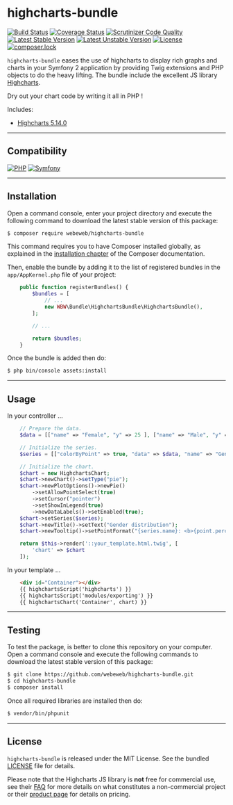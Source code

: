 highcharts-bundle
=================

[![Build Status](https://img.shields.io/travis/webeweb/highcharts-bundle/master.svg?style=flat-square)](https://travis-ci.org/webeweb/highcharts-bundle)
[![Coverage Status](https://img.shields.io/coveralls/webeweb/highcharts-bundle/master.svg?style=flat-square)](https://coveralls.io/github/webeweb/highcharts-bundle?branch=master)
[![Scrutinizer Code Quality](https://img.shields.io/scrutinizer/quality/g/webeweb/highcharts-bundle/master.svg?style=flat-square)](https://scrutinizer-ci.com/g/webeweb/highcharts-bundle/?branch=master)
[![Latest Stable Version](https://img.shields.io/packagist/v/webeweb/highcharts-bundle.svg?style=flat-square)](https://packagist.org/packages/webeweb/highcharts-bundle)
[![Latest Unstable Version](https://img.shields.io/packagist/vpre/webeweb/highcharts-bundle.svg?style=flat-square)](https://packagist.org/packages/webeweb/highcharts-bundle)
[![License](https://img.shields.io/packagist/l/webeweb/highcharts-bundle.svg?style=flat-square)](https://packagist.org/packages/webeweb/highcharts-bundle)
[![composer.lock](https://img.shields.io/badge/.lock-uncommited-important.svg?style=flat-square)](https://packagist.org/packages/webeweb/highcharts-bundle)

`highcharts-bundle` eases the use of highcharts to display rich graphs and
charts in your Symfony 2 application by providing Twig extensions and PHP
objects to do the heavy lifting. The bundle include the excellent JS library
[Highcharts](https://www.highcharts.com).

Dry out your chart code by writing it all in PHP !

Includes:

- [Highcharts 5.14.0](https://www.highcharts.com/)

---

## Compatibility

[![PHP](https://img.shields.io/packagist/php-v/webeweb/highcharts-bundle.svg?style=flat-square)](http://php.net)
[![Symfony](https://img.shields.io/badge/symfony-%5E2.6%7C%5E3.0-brightness.svg?style=flat-square)](https://symfony.com)

---

## Installation

Open a command console, enter your project directory and execute the following
command to download the latest stable version of this package:

```bash
$ composer require webeweb/highcharts-bundle
```

This command requires you to have Composer installed globally, as explained in
the [installation chapter](https://getcomposer.org/doc/00-intro.md) of the
Composer documentation.

Then, enable the bundle by adding it to the list of registered bundles
in the `app/AppKernel.php` file of your project:

```php
    public function registerBundles() {
        $bundles = [
            // ...
            new WBW\Bundle\HighchartsBundle\HighchartsBundle(),
        ];

        // ...

        return $bundles;
    }
```

Once the bundle is added then do:

```bash
$ php bin/console assets:install
```

---

## Usage

In your controller ...

```php
    // Prepare the data.
    $data = [["name" => "Female", "y" => 25 ], ["name" => "Male", "y" => 25], ["name" => "Unknown", "y" => 50]];

    // Initialize the series.
    $series = [["colorByPoint" => true, "data" => $data, "name" => "Gender distribution"]];

    // Initialize the chart.
    $chart = new HighchartsChart;
    $chart->newChart()->setType("pie");
    $chart->newPlotOptions()->newPie()
        ->setAllowPointSelect(true)
        ->setCursor("pointer")
        ->setShowInLegend(true)
        ->newDataLabels()->setEnabled(true);
    $chart->setSeries($series);
    $chart->newTitle()->setText("Gender distribution");
    $chart->newTooltip()->setPointFormat("{series.name}: <b>{point.percentage:.1f}%</b>");

    return $this->render('::your_template.html.twig', [
        'chart' => $chart
    ]);
```

In your template ...

```html
    <div id="Container"></div>
    {{ highchartsScript('highcharts') }}
    {{ highchartsScript('modules/exporting') }}
    {{ highchartsChart('Container', chart) }}
```

---

## Testing

To test the package, is better to clone this repository on your computer.
Open a command console and execute the following commands to download the latest
stable version of this package:

```bash
$ git clone https://github.com/webeweb/highcharts-bundle.git
$ cd highcharts-bundle
$ composer install
```

Once all required libraries are installed then do:

```bash
$ vendor/bin/phpunit
```

---

## License

`highcharts-bundle` is released under the MIT License. See the bundled [LICENSE](LICENSE)
file for details.

Please note that the Highcharts JS library is **not** free for commercial use,
see their [FAQ](http://shop.highsoft.com/faq) for more details on what constitutes
a non-commercial project or their [product page](http://shop.highsoft.com/highcharts.html)
for details on pricing.
